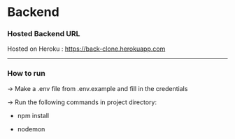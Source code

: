 # Backend

### Hosted Backend URL

Hosted on Heroku :
<https://back-clone.herokuapp.com>

---

### How to run

-> Make a .env file from .env.example and fill in the credentials

-> Run the following commands in project directory:
    
- npm install

- nodemon
